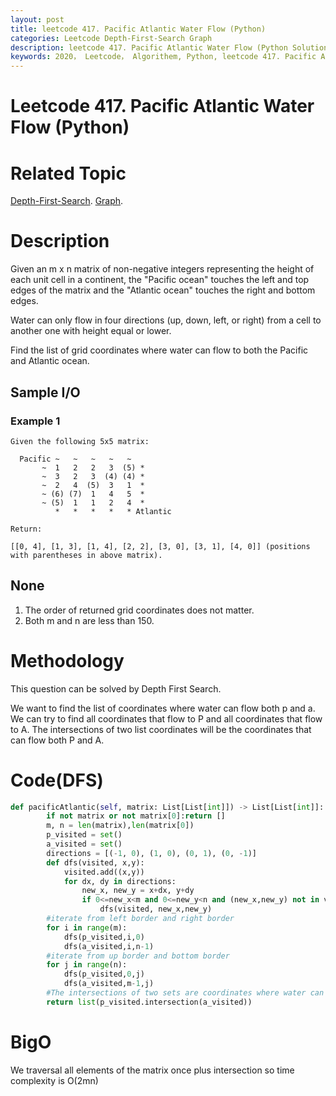```yaml
---
layout: post
title: leetcode 417. Pacific Atlantic Water Flow (Python)
categories: Leetcode Depth-First-Search Graph
description: leetcode 417. Pacific Atlantic Water Flow (Python Solution)
keywords: 2020， Leetcode， Algorithem, Python, leetcode 417. Pacific Atlantic Water Flow, zhenyu, Depth-First-Search, DFS, Depth First Search, Graph
---
```


# Leetcode 417. Pacific Atlantic Water Flow (Python)

# Related Topic
<a href="/categories/#Depth-First-Search" target="_blank"> Depth-First-Search</a>.
<a href="/categories/#Graph" target="_blank"> Graph</a>.

# Description
Given an m x n matrix of non-negative integers representing the height of each unit cell in a continent, the "Pacific ocean" touches the left and top edges of the matrix and the "Atlantic ocean" touches the right and bottom edges.

Water can only flow in four directions (up, down, left, or right) from a cell to another one with height equal or lower.

Find the list of grid coordinates where water can flow to both the Pacific and Atlantic ocean.

## Sample I/O

### Example 1
```
Given the following 5x5 matrix:

  Pacific ~   ~   ~   ~   ~ 
       ~  1   2   2   3  (5) *
       ~  3   2   3  (4) (4) *
       ~  2   4  (5)  3   1  *
       ~ (6) (7)  1   4   5  *
       ~ (5)  1   1   2   4  *
          *   *   *   *   * Atlantic

Return:

[[0, 4], [1, 3], [1, 4], [2, 2], [3, 0], [3, 1], [4, 0]] (positions with parentheses in above matrix).
```

## None
1. The order of returned grid coordinates does not matter.
2. Both m and n are less than 150.

# Methodology
This question can be solved by Depth First Search.

We want to find the list of coordinates where water can flow both p and a. We can try to find all coordinates that flow to P and all coordinates that flow to A. The intersections of two list coordinates will be the coordinates that can flow both P and A.

# Code(DFS)
```python
def pacificAtlantic(self, matrix: List[List[int]]) -> List[List[int]]:
        if not matrix or not matrix[0]:return []
        m, n = len(matrix),len(matrix[0])
        p_visited = set()
        a_visited = set()
        directions = [(-1, 0), (1, 0), (0, 1), (0, -1)]
        def dfs(visited, x,y):
            visited.add((x,y))
            for dx, dy in directions:
                new_x, new_y = x+dx, y+dy
                if 0<=new_x<m and 0<=new_y<n and (new_x,new_y) not in visited and matrix[new_x][new_y]>=matrix[x][y]:
                    dfs(visited, new_x,new_y)
        #iterate from left border and right border
        for i in range(m):
            dfs(p_visited,i,0)
            dfs(a_visited,i,n-1)
        #iterate from up border and bottom border
        for j in range(n):
            dfs(p_visited,0,j)
            dfs(a_visited,m-1,j)
        #The intersections of two sets are coordinates where water can flow to both P and A
        return list(p_visited.intersection(a_visited))
```
# BigO
We traversal all elements of the matrix once plus intersection so time complexity is O(2mn)